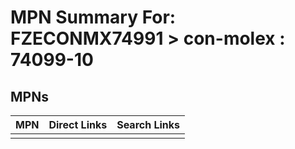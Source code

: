



# MPN Summary For: FZECONMX74991 > con-molex : 74099-10

## MPNs
  

|MPN|Direct Links|Search Links|
| :--- | :--- | :--- |
||||

